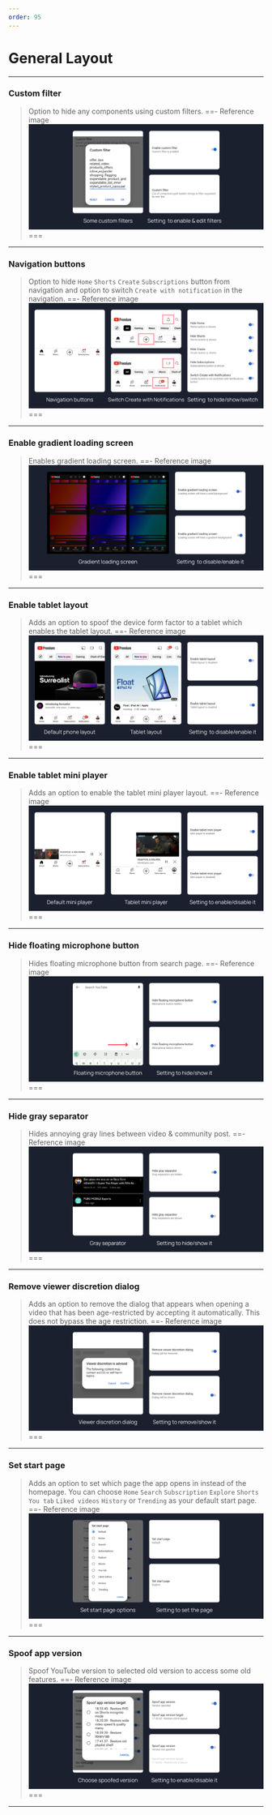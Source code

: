 ```yaml
---
order: 95
---
```

# General Layout
---
### Custom filter
> Option to hide any components using custom filters.
==- Reference image
![](/assets/ytrv/general-layout/Custom-filter.jpg)
===
---
### Navigation buttons
> Option to hide `Home` `Shorts` `Create` `Subscriptions` button from navigation and option to switch `Create with notification` in the navigation.
==- Reference image
![](/assets/ytrv/general-layout/Navigation-buttons.jpg)
===
---
### Enable gradient loading screen
> Enables gradient loading screen.
==- Reference image
![](/assets/ytrv/general-layout/Enable-gradient-loading-screen.jpg)
===
---
### Enable tablet layout
> Adds an option to spoof the device form factor to a tablet which enables the tablet layout.
==- Reference image
![](/assets/ytrv/general-layout/Enable-tablet-layout.jpg)
===
---
### Enable tablet mini player
> Adds an option to enable the tablet mini player layout.
==- Reference image
![](/assets/ytrv/general-layout/Enable-tablet-mini-player.jpg)
===
---
### Hide floating microphone button
> Hides floating microphone button from search page.
==- Reference image
![](/assets/ytrv/general-layout/Hide-floating-microphone-button.jpg)
===
---
### Hide gray separator
> Hides annoying gray lines between video & community post.
==- Reference image
![](/assets/ytrv/general-layout/Hide-gray-separator.jpg)
===
---
### Remove viewer discretion dialog
> Adds an option to remove the dialog that appears when opening a video that has been age-restricted by accepting it automatically. This does not bypass the age restriction.
==- Reference image
![](/assets/ytrv/general-layout/Remove-viewer-discretion-dialog.jpg)
===
---
### Set start page
> Adds an option to set which page the app opens in instead of the homepage. You can choose `Home` `Search` `Subscription` `Explore` `Shorts` `You tab` `Liked videos` `History` or `Trending` as your default start page.
==- Reference image
![](/assets/ytrv/general-layout/Set-start-page.jpg)
===
---
### Spoof app version
> Spoof YouTube version to selected old version to access some old features.
==- Reference image
![](/assets/ytrv/general-layout/Spoof-app-version.jpg)
===
---